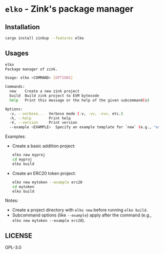 # `elko` - Zink's package manager

## Installation

```bash
cargo install zinkup --features elko
```

## Usages

```bash
elko
Package manager of zink.

Usage: elko <COMMAND> [OPTIONS]

Commands:
  new    Create a new zink project
  build  Build zink project to EVM bytecode
  help   Print this message or the help of the given subcommand(s)

Options:
  -v, --verbose...  Verbose mode (-v, -vv, -vvv, etc.)
  -h, --help        Print help
  -V, --version     Print version 
  --example <EXAMPLE>  Specify an example template for `new` (e.g., "erc20", "addition"; defaults to "addition" if not set)
```

Examples:
  - Create a basic addition project:
    ```bash
    elko new myproj
    cd myproj
    elko build
    ```
  - Create an ERC20 token project:
    ```bash
    elko new mytoken --example erc20
    cd mytoken
    elko build
    ```

Notes:
  - Create a project directory with `elko new` before running `elko build`.
  - Subcommand options (like `--example`) apply after the command (e.g., `elko new mytoken --example erc20`).

## LICENSE

GPL-3.0
